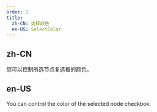 ```yaml
---
order: 1
title:
  zh-CN: 选择颜色
  en-US: SelectColor
---
```


## zh-CN

您可以控制所选节点复选框的颜色。

## en-US

You can control the color of the selected node checkbox.

